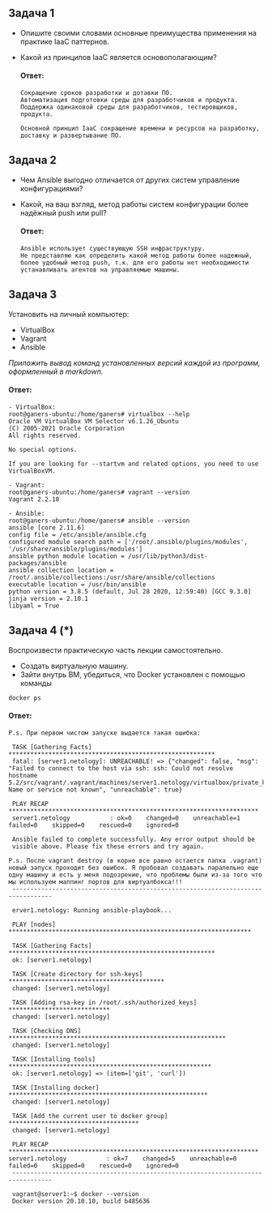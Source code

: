 ## Задача 1

- Опишите своими словами основные преимущества применения на практике IaaC паттернов.
- Какой из принципов IaaC является основополагающим?

   #### Ответ:
   ```
  Сокращение сроков разработки и дотавки ПО.
  Автоматизация подготовки среды для разработчиков и продукта.
  Поддержка одинаковой среды для разработчиков, тестировщиков, продукта.
  
  Основной принцип IaaC сокращение времени и ресурсов на разработку, доставку и развертывание ПО.
   ```

## Задача 2

- Чем Ansible выгодно отличается от других систем управление конфигурациями?
- Какой, на ваш взгляд, метод работы систем конфигурации более надёжный push или pull?

   #### Ответ:
   ```
  Ansible использует существующую SSH инфраструктуру.
  Не представляю как определить какой метод работы более надежный, более удобный метод push, т.к. для его работы нет необходимости устанавливать агентов на управляемые машины.
   ```

## Задача 3

Установить на личный компьютер:

- VirtualBox
- Vagrant
- Ansible

*Приложить вывод команд установленных версий каждой из программ, оформленный в markdown.*

   #### Ответ:
   ```
  - VirtualBox:
  root@ganers-ubuntu:/home/ganers# virtualbox --help
  Oracle VM VirtualBox VM Selector v6.1.26_Ubuntu
  (C) 2005-2021 Oracle Corporation
  All rights reserved.

  No special options.
  
  If you are looking for --startvm and related options, you need to use VirtualBoxVM.

  - Vagrant:
  root@ganers-ubuntu:/home/ganers# vagrant --version
  Vagrant 2.2.18

  - Ansible:
  root@ganers-ubuntu:/home/ganers# ansible --version
  ansible [core 2.11.6]
  config file = /etc/ansible/ansible.cfg
  configured module search path = ['/root/.ansible/plugins/modules', '/usr/share/ansible/plugins/modules']
  ansible python module location = /usr/lib/python3/dist-packages/ansible
  ansible collection location = /root/.ansible/collections:/usr/share/ansible/collections
  executable location = /usr/bin/ansible
  python version = 3.8.5 (default, Jul 28 2020, 12:59:40) [GCC 9.3.0]
  jinja version = 2.10.1
  libyaml = True
   ```

## Задача 4 (*)

Воспроизвести практическую часть лекции самостоятельно.

- Создать виртуальную машину.
- Зайти внутрь ВМ, убедиться, что Docker установлен с помощью команды
```
docker ps
```

   #### Ответ:
   ```
   P.s. При первом чистом запуске выдается такая ошибка:
   
    TASK [Gathering Facts] *********************************************************
    fatal: [server1.netology]: UNREACHABLE! => {"changed": false, "msg": "Failed to connect to the host via ssh: ssh: Could not resolve hostname 5.2/src/vagrant/.vagrant/machines/server1.netology/virtualbox/private_key: Name or service not known", "unreachable": true}
    
    PLAY RECAP *********************************************************************
    server1.netology           : ok=0    changed=0    unreachable=1    failed=0    skipped=0    rescued=0    ignored=0   
    
    Ansible failed to complete successfully. Any error output should be
    visible above. Please fix these errors and try again.
    
   P.s. После vagrant destroy (в корне все равно остается папка .vagrant) новый запуск проходит без ошибок. Я пробовал создавать паралельно еще одну машину и есть у меня подозрение, что проблемы были из-за того что мы используем маппинг портов для виртуалбокса!!!
    ---------------------------------------------------------------------------------
   
    erver1.netology: Running ansible-playbook...

    PLAY [nodes] *******************************************************************
    
    TASK [Gathering Facts] *********************************************************
    ok: [server1.netology]
    
    TASK [Create directory for ssh-keys] *******************************************
    changed: [server1.netology]
    
    TASK [Adding rsa-key in /root/.ssh/authorized_keys] ****************************
    changed: [server1.netology]
    
    TASK [Checking DNS] ************************************************************
    changed: [server1.netology]
    
    TASK [Installing tools] ********************************************************
    ok: [server1.netology] => (item=['git', 'curl'])
    
    TASK [Installing docker] *******************************************************
    changed: [server1.netology]
    
    TASK [Add the current user to docker group] ************************************
    changed: [server1.netology]
    
    PLAY RECAP *********************************************************************
server1.netology           : ok=7    changed=5    unreachable=0    failed=0    skipped=0    rescued=0    ignored=0
    ---------------------------------------------------------------------------------
    
    vagrant@server1:~$ docker --version
    Docker version 20.10.10, build b485636
   ```
